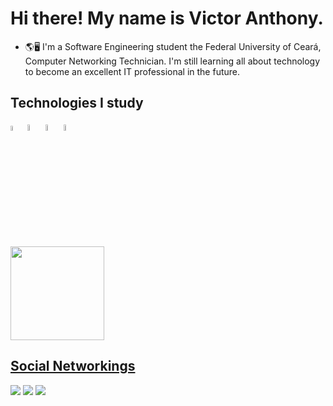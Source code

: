 
# Hi there! My name is Victor Anthony.
- 🌎🖥 I'm a Software Engineering student the Federal University of Ceará, Computer Networking Technician. I'm still learning all about technology to become an excellent IT professional in the future.

 ## Technologies I study
 <div>
 <img src="https://upload.wikimedia.org/wikipedia/commons/3/38/HTML5_Badge.svg" width="4.5%"/>
 <img src="https://logospng.org/download/css-3/logo-css-3-2048.png" width="5%"/>
 <img src="https://res.cloudinary.com/practicaldev/image/fetch/s--oarf4XxB--/c_limit,f_auto,fl_progressive,q_80,w_375/https://dev-to-uploads.s3.amazonaws.com/uploads/badge/badge_image/16/js-badge.png" width="5%"/>
 <img src="https://res.cloudinary.com/practicaldev/image/fetch/s--ytlCYKyP--/c_limit,f_auto,fl_progressive,q_80,w_375/https://dev-to-uploads.s3.amazonaws.com/uploads/badge/badge_image/22/git-sticker.png"/ width ="5%">

 </div>
 
<div>
 <a href="https://github.com/ovictorpa">
 <img height="150cm" src="https://github-readme-stats.vercel.app/api/top-langs/?username=ovictorpa&layout=compact&theme=dark"/>
  
</div>
 
 ## Social Networkings
 <div>
  
 <a href="https://www.instagram.com/ovictorpa" target="_blank"><img src="https://img.shields.io/badge/Instagram-E4405F?style=for-the-badge&logo=instagram&logoColor=white" target="_blank"></a>
 <a href="https://www.linkedin.com/in/victor-anthony-638875211/" target="_blank"><img src="https://img.shields.io/badge/LinkedIn-0077B5?style=for-the-badge&logo=linkedin&logoColor=white" target="_blank"></a>
 <a href="anthonyvictor90@gmail.com" target="_blank"><img src="https://img.shields.io/badge/Gmail-D14836?style=for-the-badge&logo=gmail&logoColor=white" target="_blank"></a>
  
 </div>
 

 
 
 
 


